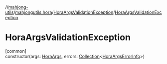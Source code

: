 //[mahjong-utils](../../../index.md)/[mahjongutils.hora](../index.md)/[HoraArgsValidationException](index.md)/[HoraArgsValidationException](-hora-args-validation-exception.md)

# HoraArgsValidationException

[common]\
constructor(args: [HoraArgs](../-hora-args/index.md), errors: [Collection](https://kotlinlang.org/api/latest/jvm/stdlib/kotlin-stdlib/kotlin.collections/-collection/index.html)&lt;[HoraArgsErrorInfo](../-hora-args-error-info/index.md)&gt;)
